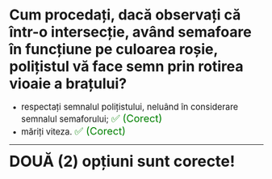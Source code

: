 # Cum procedați, dacă observați că într-o intersecție, având semafoare în funcțiune pe culoarea roșie, polițistul vă face semn prin rotirea vioaie a brațului?

- <span style="font-size: larger;">respectați semnalul polițistului, neluând în considerare semnalul semaforului; <span style="color: green; font-size: larger;">✅ (Corect)</span></span>
- <span style="font-size: larger;">măriți viteza. <span style="color: green; font-size: larger;">✅ (Corect)</span></span>

---

<span style="font-size: 30px; font-weight: bold;">**DOUĂ (2) opțiuni sunt corecte!**</span>